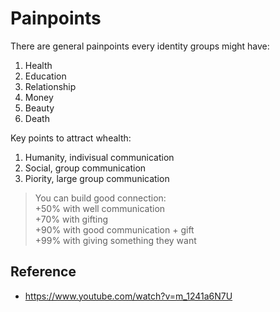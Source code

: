 # Painpoints

There are general painpoints every identity groups might have:

1. Health
2. Education
3. Relationship
4. Money
5. Beauty
6. Death

Key points to attract whealth:

1. Humanity, indivisual communication
2. Social, group communication
3. Piority, large group communication

> You can build good connection:  
> +50% with well communication  
> +70% with gifting  
> +90% with good communication  + gift  
> +99% with giving something they want

## Reference

* https://www.youtube.com/watch?v=m_1241a6N7U
